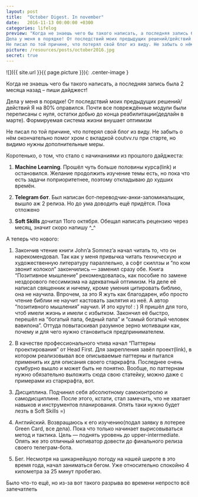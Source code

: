 ```yaml
---
layout: post
title:  "October Digest. In november"
date:   2016-11-13 00:00:00 +0300
categories: lifelog
preview: "Когда не знаешь чего бы такого написать, а последняя запись была 2 месяца назад – пиши дайджест!
Дела у меня в порядке! От последствий моих предыдущих решений/действий Я на 80% оправился. Почти все повреждённые модули были переписаны с нуля, остатки добью до конца реабилитации(дедлайн в марте). Формируемая система жизни внушает оптимизм
Не писал по той причине, что потерял свой блог из виду. Не забыть о нём окончательно помог хром с вкладкой coutvv.ru при старте, но видимо нужны дополнительные меры."
picture: /resources/posts/october2016.jpg
secret: true
---
```

![]({{ site.url }}{{ page.picture }}){: .center-image }

Когда не знаешь чего бы такого написать, а последняя запись была 2 месяца назад – пиши дайджест!

Дела у меня в порядке! От последствий моих предыдущих решений/действий Я на 80% оправился. Почти все повреждённые модули были переписаны с нуля, остатки добью до конца реабилитации(дедлайн в марте). Формируемая система жизни внушает оптимизм

Не писал по той причине, что потерял свой блог из виду. Не забыть о нём окончательно помог хром с вкладкой coutvv.ru при старте, но видимо нужны дополнительные меры.


Коротенько, о том, что стало с начинаниями из прошлого дайджеста:

1. **Machine Learning**. Прошёл чуть больше половины курса(link) и остановился. Желание продолжить изучение темы есть, но пока что есть задачи поприоритетнее, поэтому откладываю до худших времён.

2. **Telegram бот**. Был написан бот-переводчик-анки-запоминальщик, вышло аж 2 релиза. Но до ума доводить ещё придётся. Пока отложено

3. **Soft Skills** дочитал 11ого октября. Обещал написать рецензию через месяц, значит скоро напишу ^_^

А теперь что нового:

1. Закончив чтение книги John’a Somnez’a начал читать то, что он нарекомендовал. Так как у меня привычка читать техническую и художественную литературу параллельно, а софт скиллзы и “по ком звонит колокол” закончились — заменил сразу обе. Книга “Позитивное мышление” рекомендовалась, как пособие по замене нездорового пессимизма на адекватный оптимизм. На деле её написал священник и ничему, кроме умения цитировать библию, она не научила. Впрочем, за это Я жуть как благодарен, ибо просто чтение библии не научит кастовать заклятия из неё. А автор “позитивного мышления” научил. И это круто! : ) Я пришёл для того, чтоб имели жизнь и имели с избытком. Закончил её быстро, перешёл на “богатый папа, бедный папа” и “самый богатый человек вавилона”. Оттуда повытаскивал разумное зерно мотивации как, почему и для чего нужно становиться предпринимателем.

2. В качестве профессионального чтива начал “Паттерны проектирования” от Head First. Для закрепления завёл проект(link), в котором реализовывал все описываемые паттерны и пытался применить их для описания своего старкрафта. Последнее очень сумбурно вышло и может быть не понятно. Вообще, по паттернам нужно обязательно выложить сюда свою статейку, можно даже с примерами из старкрафта, вот.

3. Дисциплина. Подчинил себя абсолютному самоконтролю и самодисциплине. После этого, кстати, стал замечать, что не хватает навыков и инструментов планирования. Опять таки нужно будет лезть в  Soft Skills =)

4. Английский. Возвращаюсь к его изучению(подал заявку в лотерее Green Card, все дела). Пока что только начинает вырисовываться метод и тактика. Цель — поднять уровень до upper-intermediate. Опять же это отличный мотиватор довести до финального релиза своего телеграм-бота.

5. Бег. Несмотря на шикарнейшую погоду на нашей широте в это время года, начал заниматься бегом. Уже относительно спокойно 4 километра за 25 минут пробегаю.

Было что-то ещё, но из-за вот такого разрыва во времени непросто всё запечатлеть